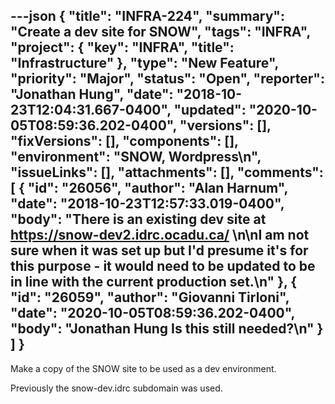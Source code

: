 ---json
{
  "title": "INFRA-224",
  "summary": "Create a dev site for SNOW",
  "tags": "INFRA",
  "project": {
    "key": "INFRA",
    "title": "Infrastructure"
  },
  "type": "New Feature",
  "priority": "Major",
  "status": "Open",
  "reporter": "Jonathan Hung",
  "date": "2018-10-23T12:04:31.667-0400",
  "updated": "2020-10-05T08:59:36.202-0400",
  "versions": [],
  "fixVersions": [],
  "components": [],
  "environment": "SNOW, Wordpress\n",
  "issueLinks": [],
  "attachments": [],
  "comments": [
    {
      "id": "26056",
      "author": "Alan Harnum",
      "date": "2018-10-23T12:57:33.019-0400",
      "body": "There is an existing dev site at <https://snow-dev2.idrc.ocadu.ca/> \n\nI am not sure when it was set up but I'd presume it's for this purpose - it would need to be updated to be in line with the current production set.\n"
    },
    {
      "id": "26059",
      "author": "Giovanni Tirloni",
      "date": "2020-10-05T08:59:36.202-0400",
      "body": "Jonathan Hung Is this still needed?\n"
    }
  ]
}
---
Make a copy of the SNOW site to be used as a dev environment.

Previously the snow-dev.idrc subdomain was used.

        
